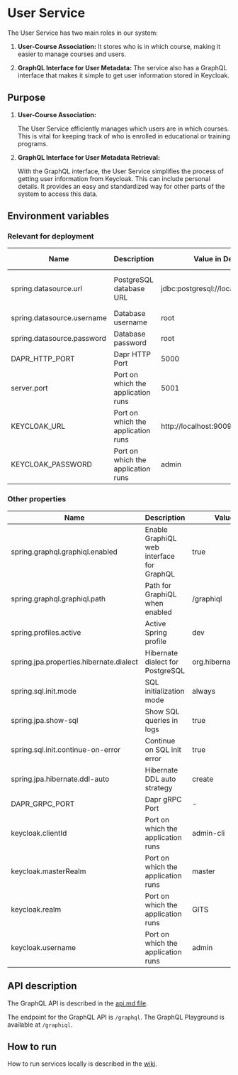 # User Service

The User Service has two main roles in our system:

1. **User-Course Association:** It stores who is in which course, making it easier to manage courses and users.

2. **GraphQL Interface for User Metadata:** The service also has a GraphQL interface that makes it simple to get user information stored in Keycloak. 

## Purpose

1. **User-Course Association:**

   The User Service efficiently manages which users are in which courses. This is vital for keeping track of who is enrolled in educational or training programs.

2. **GraphQL Interface for User Metadata Retrieval:**

   With the GraphQL interface, the User Service simplifies the process of getting user information from Keycloak. This can include personal details. It provides an easy and standardized way for other parts of the system to access this data.

## Environment variables 
### Relevant for deployment
| Name                       | Description                        | Value in Dev Environment                      | Value in Prod Environment                                      |
|----------------------------|------------------------------------|-----------------------------------------------|----------------------------------------------------------------|
| spring.datasource.url      | PostgreSQL database URL            | jdbc:postgresql://localhost:5032/user_service | jdbc:postgresql://user-service-db-postgresql:5432/user-service |
| spring.datasource.username | Database username                  | root                                          | gits                                                           |
| spring.datasource.password | Database password                  | root                                          | *secret*                                                       |
| DAPR_HTTP_PORT             | Dapr HTTP Port                     | 5000                                          | 3500                                                           |
| server.port                | Port on which the application runs | 5001                                          | 5001                                                           |
| KEYCLOAK_URL               | Port on which the application runs | http://localhost:9009/                        | http://keycloak/keycloak                                       |
| KEYCLOAK_PASSWORD          | Port on which the application runs | admin                                         | *secret*                                                       |

### Other properties
| Name                                    | Description                               | Value in Dev Environment                | Value in Prod Environment               |
|-----------------------------------------|-------------------------------------------|-----------------------------------------|-----------------------------------------|
| spring.graphql.graphiql.enabled         | Enable GraphiQL web interface for GraphQL | true                                    | true                                    |
| spring.graphql.graphiql.path            | Path for GraphiQL when enabled            | /graphiql                               | /graphiql                               |
| spring.profiles.active                  | Active Spring profile                     | dev                                     | prod                                    |
| spring.jpa.properties.hibernate.dialect | Hibernate dialect for PostgreSQL          | org.hibernate.dialect.PostgreSQLDialect | org.hibernate.dialect.PostgreSQLDialect |
| spring.sql.init.mode                    | SQL initialization mode                   | always                                  | always                                  |
| spring.jpa.show-sql                     | Show SQL queries in logs                  | true                                    | true                                    |
| spring.sql.init.continue-on-error       | Continue on SQL init error                | true                                    | true                                    |
| spring.jpa.hibernate.ddl-auto           | Hibernate DDL auto strategy               | create                                  | update                                  |
| DAPR_GRPC_PORT                          | Dapr gRPC Port                            | -                                       | 50001                                   |
| keycloak.clientId                       | Port on which the application runs        | admin-cli                               | -                                       |
| keycloak.masterRealm                    | Port on which the application runs        | master                                  | -                                       |
| keycloak.realm                          | Port on which the application runs        | GITS                                    | -                                       |
| keycloak.username                       | Port on which the application runs        | admin                                   | -                                       |

## API description

The GraphQL API is described in the [api.md file](api.md).

The endpoint for the GraphQL API is `/graphql`. The GraphQL Playground is available at `/graphiql`.

## How to run

How to run services locally is described in
the [wiki](https://gits-enpro.readthedocs.io/en/latest/dev-manuals/backend/get-started.html).